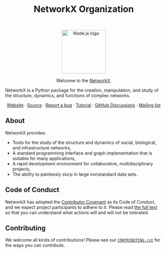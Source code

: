 <h1 align="center">NetworkX Organization</h1><br>
<p align="center">
  <a href="https://networkx.org/">
<!-- ![NetworkX Logo](https://networkx.org/_static/networkx_logo.svg) -->
     <img src="https://networkx.org/_static/networkx_logo.svg" alt="Node.js logo" height="140">
    </a>
</p>

<p align="center">
  Welcome to the <a href="https://networkx.org/">NetworkX</a>.
</p>

NetworkX is a Python package for the creation, manipulation, and study of the structure, dynamics, and functions of complex networks. 

<p align="center">
  <a href="https://networkx.org">Website</a>
  ·
  <a href="https://github.com/networkx/networkx">Source</a>
  ·
  <a href="https://github.com/networkx/networkx/issues/new">Report a bug</a>
  ·
  <a href="https://networkx.org/documentation/latest/tutorial.html">Tutorial</a>
  ·
  <a href="https://github.com/networkx/networkx/discussions">GitHub Discussions</a>
  ·
  <a href="https://groups.google.com/forum/#!forum/networkx-discuss">Mailing list</a>
</p>

## About

NetworkX provides:

- Tools for the study of the structure and dynamics of social, biological, and infrastructure networks,
- A standard programming interface and graph implementation that is suitable for many applications,
- A rapid development environment for collaborative, multidisciplinary projects,
- The ability to painlessly slurp in large nonstandard data sets.

## Code of Conduct

NetworkX has adopted the [Contributor Covenant](https://www.contributor-covenant.org/) as its Code of Conduct, and we expect project participants to adhere to it. Please read [the full text](https://github.com/networkx/networkx/blob/main/CODE_OF_CONDUCT.md) so that you can understand what actions will and will not be tolerated.

## Contributing

We welcome all kinds of contributions! Please see our [`CONTRIBUTING.rst`](https://github.com/networkx/networkx/blob/main/CONTRIBUTING.rst) for the ways you can contribute.
